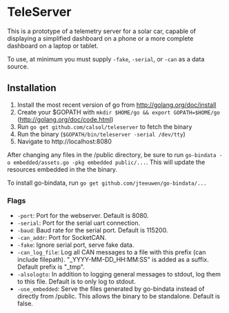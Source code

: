 # TeleServer

This is a prototype of a telemetry server for a solar car, capable of displaying
a simplified dashboard on a phone or a more complete dashboard on a laptop or
tablet.

To use, at minimum you must supply `-fake`, `-serial`, or `-can` as a data source.

## Installation
1. Install the most recent version of go from http://golang.org/doc/install
2. Create your $GOPATH with `mkdir $HOME/go && export GOPATH=$HOME/go` (http://golang.org/doc/code.html)
3. Run `go get github.com/calsol/teleserver` to fetch the binary
4. Run the binary (`$GOPATH/bin/teleserver -serial /dev/tty`)
5. Navigate to http://localhost:8080

After changing any files in the /public directory, be sure to run
 `go-bindata -o embedded/assets.go -pkg embedded public/...`. This will
  update the resources embedded in the the binary.

To install go-bindata, run `go get github.com/jteeuwen/go-bindata/...`

### Flags
* `-port`: Port for the webserver. Default is 8080.
* `-serial`: Port for the serial uart connection.
* `-baud`: Baud rate for the serial port. Default is 115200.
* `-can_addr`: Port for SocketCAN.
* `-fake`: Ignore serial port, serve fake data.
* `-can_log_file`: Log all CAN messages to a file with this prefix (can include
  filepath). "_YYYY-MM-DD_HH:MM:SS" is added as a suffix. Default prefix is "_tmp".
* `-alsologto`: In addition to logging general messages to stdout, log them to
  this file. Default is to only log to stdout.
* `-use_embedded`: Serve the files generated by go-bindata instead of directly
  from /public. This allows the binary to be standalone. Default is false.
